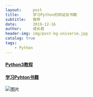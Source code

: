 ```yaml
---
layout:     post
title:      学习Python的网站及书籍
subtitle:   推荐
date:       2019-12-16
author:     成长君
header-img: img/post-bg-universe.jpg
catalog: true
tags:
    - Python
---
```




#### [Python3教程](https://www.runoob.com/python3/python3-tutorial.html)


#### [学习Pyhton书籍](https://mp.weixin.qq.com/s/Qq_MD64kg-KnyDJkECvFLg)



![图片](https://img3.doubanio.com/view/photo/m/public/p2577192140.jpg)





